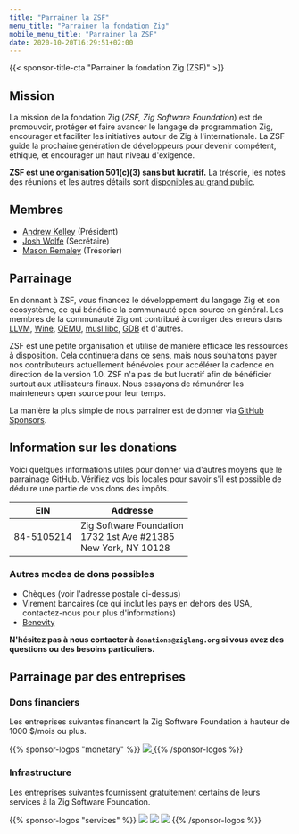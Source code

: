 ```yaml
---
title: "Parrainer la ZSF"
menu_title: "Parrainer la fondation Zig"
mobile_menu_title: "Parrainer la ZSF"
date: 2020-10-20T16:29:51+02:00
---
```

{{< sponsor-title-cta "Parrainer la fondation Zig (ZSF)" >}}

## Mission
La mission de la fondation Zig (*ZSF, Zig Software Foundation*) est de promouvoir, protéger et faire avancer le langage de programmation Zig, encourager et faciliter les initiatives autour de Zig à l'internationale.
La ZSF guide la prochaine génération de développeurs pour devenir compétent, éthique, et encourager un haut niveau d'exigence.

**ZSF est une organisation 501(c)(3) sans but lucratif.**
La trésorie, les notes des réunions et les autres détails sont [disponibles au grand public](https://drive.google.com/drive/folders/1ucHARxVbhrBbuZDbhrGHYDTsYAs8_bMH?usp=sharing).

## Membres

- [Andrew Kelley](https://andrewkelley.me/) (Président)
- [Josh Wolfe](https://github.com/thejoshwolfe/) (Secrétaire)
- [Mason Remaley](https://twitter.com/masonremaley/) (Trésorier)

## Parrainage

En donnant à ZSF, vous financez le développement du langage Zig et son écosystème, ce qui bénéficie la communauté open source en général.
Les membres de la communauté Zig ont contribué à corriger des erreurs dans [LLVM](https://llvm.org/), [Wine](https://winehq.org/), [QEMU](https://qemu.org/), [musl libc](https://musl.libc.org/), [GDB](https://www.gnu.org/software/gdb/) et d'autres.

ZSF est une petite organisation et utilise de manière efficace les ressources à disposition.
Cela continuera dans ce sens, mais nous souhaitons payer nos contributeurs actuellement bénévoles pour accélérer la cadence en direction de la version 1.0.
ZSF n'a pas de but lucratif afin de bénéficier surtout aux utilisateurs finaux.
Nous essayons de rémunérer les mainteneurs open source pour leur temps.

La manière la plus simple de nous parrainer est de donner via [GitHub Sponsors](https://github.com/sponsors/ziglang).

## Information sur les donations
Voici quelques informations utiles pour donner via d'autres moyens que le parrainage GitHub.
Vérifiez vos lois locales pour savoir s'il est possible de déduire une partie de vos dons des impôts.

|   **EIN**   | **Addresse** |
|-------------|--------------|
| 84-5105214  | Zig Software Foundation  <br> 1732 1st Ave #21385  <br> New York, NY 10128|

### Autres modes de dons possibles
- Chèques (voir l'adresse postale ci-dessus)
- Virement bancaires (ce qui inclut les pays en dehors des USA, contactez-nous pour plus d'informations)
- [Benevity](https://benevity.com)

**N'hésitez pas à nous contacter à `donations@ziglang.org` si vous avez des questions ou des besoins particuliers.**

## Parrainage par des entreprises

### Dons financiers
Les entreprises suivantes financent la Zig Software Foundation à hauteur de 1000 $/mois ou plus.

{{% sponsor-logos "monetary" %}}
 <a href="https://pex.com" rel="noopener nofollow" target="_blank"><picture>
   <picture>
     <source srcset="/pex-white.svg" media="(prefers-color-scheme: dark)">
     <img src="/pex-dark.svg">
   </picture>
 </a>
{{% /sponsor-logos %}}

### Infrastructure
Les entreprises suivantes fournissent gratuitement certains de leurs services à la Zig Software Foundation.

{{% sponsor-logos "services" %}}
![](/lavatech.png)
![](/dropbox.png)
![](/aws.png)
{{% /sponsor-logos %}}
